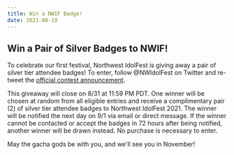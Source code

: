 ```yaml
---
title: Win a NWIF Badge!
date: 2021-08-19
---
```


## Win a Pair of Silver Badges to NWIF!

To celebrate our first festival, Northwest IdolFest is giving away a pair of silver tier attendee badges! To enter, follow @NWIdolFest on Twitter and re-tweet the [official contest announcement](https://twitter.com/NWIdolFest/status/1428552370460315651).

This giveaway will close on 8/31 at 11:59 PM PDT. One winner will be chosen at random from all eligible entries and receive a complimentary pair (2) of silver tier attendee badges to Northwest IdolFest 2021. The winner will be notified the next day on 9/1 via email or direct message. If the winner cannot be contacted or accept the badges in 72 hours after being notified, another winner will be drawn instead. No purchase is necessary to enter.

May the gacha gods be with you, and we'll see you in November!